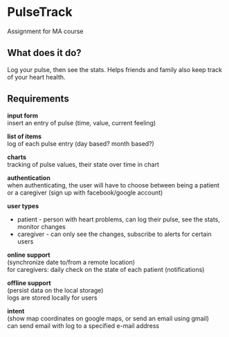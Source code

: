 # PulseTrack #
Assignment for MA course

## What does it do? ##
Log your pulse, then see the stats. Helps friends and family also keep track of your heart health.

## Requirements ##

**input form**   
insert an entry of pulse (time, value, current feeling)

**list of items**   
log of each pulse entry (day based? month based?)

**charts**   
tracking of pulse values, their state over time in chart

**authentication**   
when authenticating, the user will have to choose between being a patient or a caregiver (sign up with facebook/google account)

**user types**
- patient - person with heart problems, can log their pulse, see the stats, monitor changes
- caregiver - can only see the changes, subscribe to alerts for certain users

**online support**   
(synchronize date to/from a remote location)   
for caregivers: daily check on the state of each patient (notifications)

**offline support**   
(persist data on the local storage)   
logs are stored locally for users

**intent**   
(show map coordinates on google maps, or send an email using gmail)   
can send email with log to a specified e-mail address
